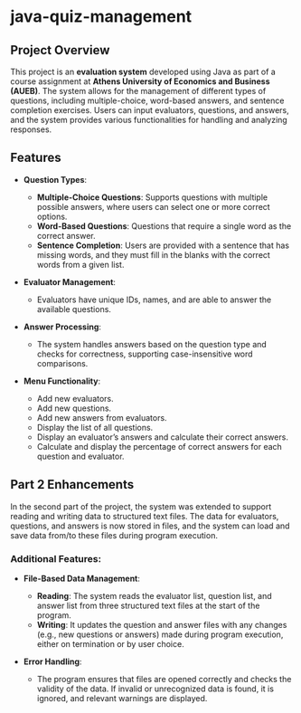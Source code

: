 # java-quiz-management

## Project Overview
This project is an **evaluation system** developed using Java as part of a course assignment at **Athens University of Economics and Business (AUEB)**. The system allows for the management of different types of questions, including multiple-choice, word-based answers, and sentence completion exercises. Users can input evaluators, questions, and answers, and the system provides various functionalities for handling and analyzing responses.

## Features

- **Question Types**:
  - **Multiple-Choice Questions**: Supports questions with multiple possible answers, where users can select one or more correct options.
  - **Word-Based Questions**: Questions that require a single word as the correct answer.
  - **Sentence Completion**: Users are provided with a sentence that has missing words, and they must fill in the blanks with the correct words from a given list.
  
- **Evaluator Management**:
  - Evaluators have unique IDs, names, and are able to answer the available questions.
  
- **Answer Processing**:
  - The system handles answers based on the question type and checks for correctness, supporting case-insensitive word comparisons.

- **Menu Functionality**:
  - Add new evaluators.
  - Add new questions.
  - Add new answers from evaluators.
  - Display the list of all questions.
  - Display an evaluator’s answers and calculate their correct answers.
  - Calculate and display the percentage of correct answers for each question and evaluator.

## Part 2 Enhancements

In the second part of the project, the system was extended to support reading and writing data to structured text files. The data for evaluators, questions, and answers is now stored in files, and the system can load and save data from/to these files during program execution.

### Additional Features:

- **File-Based Data Management**:
  - **Reading**: The system reads the evaluator list, question list, and answer list from three structured text files at the start of the program.
  - **Writing**: It updates the question and answer files with any changes (e.g., new questions or answers) made during program execution, either on termination or by user choice.

- **Error Handling**:
  - The program ensures that files are opened correctly and checks the validity of the data. If invalid or unrecognized data is found, it is ignored, and relevant warnings are displayed.


